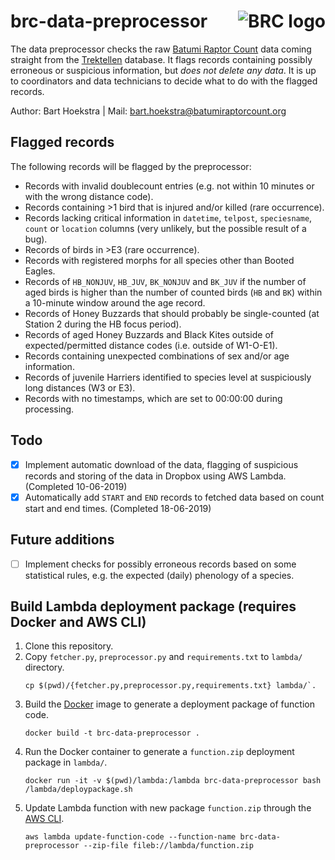 # brc-data-preprocessor <a href="https://www.batumiraptorcount.org"><img src="https://static1.squarespace.com/static/5b33912fb27e39bd89996b9d/t/5b33ac53352f535c7e8effcb/1560539069142/?format=120w" alt="BRC logo" align="right"></a>
The data preprocessor checks the raw [Batumi Raptor Count](https://www.batumiraptorcount.org) data coming straight from the [Trektellen](https://www.trektellen.org) database. It flags records containing possibly erroneous or suspicious information, but *does not delete any data*. It is up to coordinators and data technicians to decide what to do with the flagged records.

Author: Bart Hoekstra | Mail: [bart.hoekstra@batumiraptorcount.org](mailto:bart.hoekstra@batumiraptorcount.org)

## Flagged records
The following records will be flagged by the preprocessor:
- Records with invalid doublecount entries (e.g. not within 10 minutes or with the wrong distance code).
- Records containing >1 bird that is injured and/or killed (rare occurrence).
- Records lacking critical information in `datetime`, `telpost`, `speciesname`, `count` or `location` columns (very unlikely, but the possible result of a bug).
- Records of birds in >E3 (rare occurrence).
- Records with registered morphs for all species other than Booted Eagles.
- Records of `HB_NONJUV`, `HB_JUV`, `BK_NONJUV` and `BK_JUV` if the number of aged birds is higher than the number of counted birds (`HB` and `BK`) within a 10-minute window around the age record.
- Records of Honey Buzzards that should probably be single-counted (at Station 2 during the HB focus period).
- Records of aged Honey Buzzards and Black Kites outside of expected/permitted distance codes (i.e. outside of W1-O-E1).
- Records containing unexpected combinations of sex and/or age information.
- Records of juvenile Harriers identified to species level at suspiciously long distances (W3 or E3).
- Records with no timestamps, which are set to 00:00:00 during processing.

## Todo
- [x] Implement automatic download of the data, flagging of suspicious records and storing of the data in Dropbox using AWS Lambda. (Completed 10-06-2019)
- [x] Automatically add `START` and `END` records to fetched data based on count start and end times. (Completed 18-06-2019) 

## Future additions
- [ ] Implement checks for possibly erroneous records based on some statistical rules, e.g. the expected (daily) phenology of a species.

## Build Lambda deployment package (requires Docker and AWS CLI)
1. Clone this repository.
2. Copy `fetcher.py`, `preprocessor.py` and `requirements.txt` to `lambda/` directory.
    ```
    cp $(pwd)/{fetcher.py,preprocessor.py,requirements.txt} lambda/`.
    ```
3. Build the [Docker](https://docs.docker.com/install/) image to generate a deployment package of function code. 
    ```
    docker build -t brc-data-preprocessor .
    ```
4. Run the Docker container to generate a `function.zip` deployment package in `lambda/`. 
    ```
    docker run -it -v $(pwd)/lambda:/lambda brc-data-preprocessor bash /lambda/deploypackage.sh
    ```
5. Update Lambda function with new package `function.zip` through the [AWS CLI](https://aws.amazon.com/cli/). 
    ```
    aws lambda update-function-code --function-name brc-data-preprocessor --zip-file fileb://lambda/function.zip
    ```
